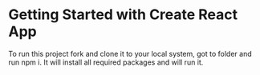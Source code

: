 # Getting Started with Create React App

To run this project fork and clone it to your local system, got to folder and run npm i.
It will install all required packages and will run it.
